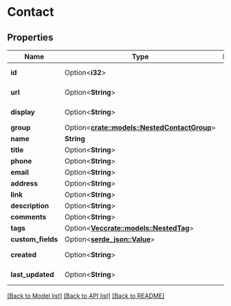 # Contact

## Properties

Name | Type | Description | Notes
------------ | ------------- | ------------- | -------------
**id** | Option<**i32**> |  | [optional][readonly]
**url** | Option<**String**> |  | [optional][readonly]
**display** | Option<**String**> |  | [optional][readonly]
**group** | Option<[**crate::models::NestedContactGroup**](NestedContactGroup.md)> |  | [optional]
**name** | **String** |  | 
**title** | Option<**String**> |  | [optional]
**phone** | Option<**String**> |  | [optional]
**email** | Option<**String**> |  | [optional]
**address** | Option<**String**> |  | [optional]
**link** | Option<**String**> |  | [optional]
**description** | Option<**String**> |  | [optional]
**comments** | Option<**String**> |  | [optional]
**tags** | Option<[**Vec<crate::models::NestedTag>**](NestedTag.md)> |  | [optional]
**custom_fields** | Option<[**serde_json::Value**](.md)> |  | [optional]
**created** | Option<**String**> |  | [optional][readonly]
**last_updated** | Option<**String**> |  | [optional][readonly]

[[Back to Model list]](../README.md#documentation-for-models) [[Back to API list]](../README.md#documentation-for-api-endpoints) [[Back to README]](../README.md)


